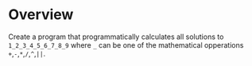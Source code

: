# Overview

Create a program that programmatically calculates all solutions to `1_2_3_4_5_6_7_8_9` where `_` can be one of the mathematical opperations `+`,`-`,`*`,`/`,`^`,`||`.
